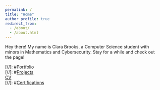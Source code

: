```yaml
---
permalink: /
title: "Home"
author_profile: true
redirect_from: 
  - /about/
  - /about.html
---
```


Hey there! My name is Clara Brooks, a Computer Science student with minors in Mathematics and Cybersecurity. Stay for a while and check out the page!

[//]: #[Portfolio](https://claraebrooks.github.io/portfolio/) \
[//]: #[Projects](https://claraebrooks.github.io/projects/) \
[CV](https://claraebrooks.github.io/cv/) \
[//]: #[Certifications](https://claraebrooks.github.io/certifications/)

